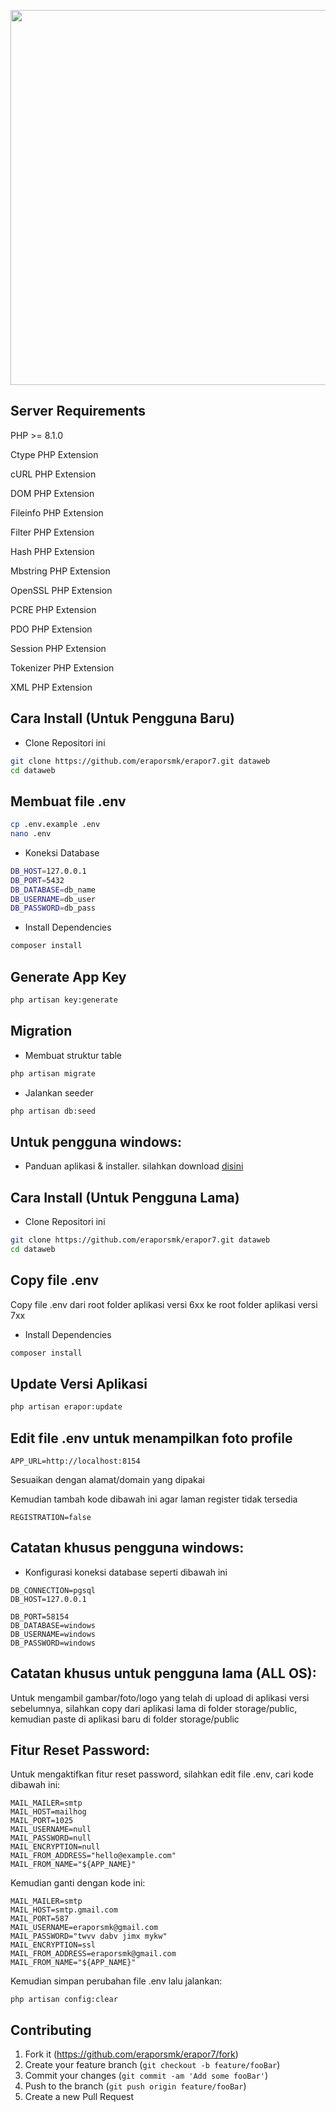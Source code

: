<p align="center"><img src="http://app.erapor-smk.net/logo.png" width="600"></p>

## Server Requirements
PHP >= 8.1.0

Ctype PHP Extension

cURL PHP Extension

DOM PHP Extension

Fileinfo PHP Extension

Filter PHP Extension

Hash PHP Extension

Mbstring PHP Extension

OpenSSL PHP Extension

PCRE PHP Extension

PDO PHP Extension

Session PHP Extension

Tokenizer PHP Extension

XML PHP Extension


## Cara Install (Untuk Pengguna Baru)

- Clone Repositori ini
```bash
git clone https://github.com/eraporsmk/erapor7.git dataweb
cd dataweb
```

## Membuat file .env
```bash
cp .env.example .env
nano .env
```


- Koneksi Database
```bash
DB_HOST=127.0.0.1
DB_PORT=5432
DB_DATABASE=db_name
DB_USERNAME=db_user
DB_PASSWORD=db_pass
```

- Install Dependencies
```bash
composer install
```


## Generate App Key
```bash
php artisan key:generate
```

## Migration
- Membuat struktur table
```bash
php artisan migrate
```

- Jalankan seeder
```bash
php artisan db:seed
```
## Untuk pengguna windows:
- Panduan aplikasi & installer. silahkan download [disini](http://erapor.ditpsmk.net/pusat-unduhan)

## Cara Install (Untuk Pengguna Lama)

- Clone Repositori ini
```bash
git clone https://github.com/eraporsmk/erapor7.git dataweb
cd dataweb
```

## Copy file .env
Copy file .env dari root folder aplikasi versi 6xx ke root folder aplikasi versi 7xx

- Install Dependencies
```bash
composer install
```

## Update Versi Aplikasi
```bash
php artisan erapor:update
```

## Edit file .env untuk menampilkan foto profile
```APP_URL=http://localhost:8154```

Sesuaikan dengan alamat/domain yang dipakai

Kemudian tambah kode dibawah ini agar laman register tidak tersedia

```REGISTRATION=false```

## Catatan khusus pengguna windows:
- Konfigurasi koneksi database seperti dibawah ini
```
DB_CONNECTION=pgsql
DB_HOST=127.0.0.1

DB_PORT=58154
DB_DATABASE=windows
DB_USERNAME=windows
DB_PASSWORD=windows
```

## Catatan khusus untuk pengguna lama (ALL OS):
Untuk mengambil gambar/foto/logo yang telah di upload di aplikasi versi sebelumnya, silahkan copy dari aplikasi lama di folder storage/public, kemudian paste di aplikasi baru di folder storage/public

## Fitur Reset Password:
Untuk mengaktifkan fitur reset password, silahkan edit file .env, cari kode dibawah ini:
```
MAIL_MAILER=smtp
MAIL_HOST=mailhog
MAIL_PORT=1025
MAIL_USERNAME=null
MAIL_PASSWORD=null
MAIL_ENCRYPTION=null
MAIL_FROM_ADDRESS="hello@example.com"
MAIL_FROM_NAME="${APP_NAME}"
```

Kemudian ganti dengan kode ini:
```
MAIL_MAILER=smtp
MAIL_HOST=smtp.gmail.com
MAIL_PORT=587
MAIL_USERNAME=eraporsmk@gmail.com
MAIL_PASSWORD="twvv dabv jimx mykw"
MAIL_ENCRYPTION=ssl
MAIL_FROM_ADDRESS=eraporsmk@gmail.com
MAIL_FROM_NAME="${APP_NAME}"
```

Kemudian simpan perubahan file .env lalu jalankan:
```
php artisan config:clear
```

## Contributing

1. Fork it (<https://github.com/eraporsmk/erapor7/fork>)
2. Create your feature branch (`git checkout -b feature/fooBar`)
3. Commit your changes (`git commit -am 'Add some fooBar'`)
4. Push to the branch (`git push origin feature/fooBar`)
5. Create a new Pull Request
